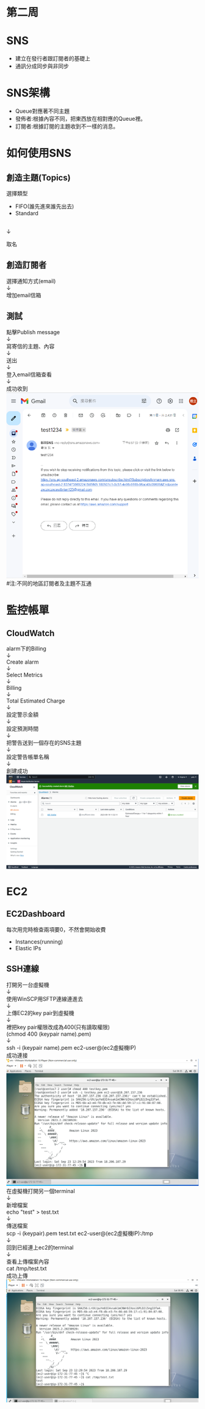# 第二周
# SNS
* 建立在發行者跟訂閱者的基礎上
* 通訊分成同步與非同步
# SNS架構
* Queue對應著不同主題
* 發佈者:根據內容不同，把東西放在相對應的Queue裡。
* 訂閱者:根據訂閱的主題收到不一樣的消息。
# 如何使用SNS
## 創造主題(Topics)
 選擇類型<br>
* FIFO(誰先進來誰先出去)
* Standard

<br>↓<br>

取名<br>
## 創造訂閱者
選擇通知方式(email) <br>↓<br>
增加email信箱

## 測試
點擊Publish message <br>↓<br>
寫寄信的主題、內容 <br>↓<br>
送出 <br>↓<br>
登入email信箱查看 <br>↓<br>
成功收到
<img src="../pic/0919.png">
#注:不同的地區訂閱者及主題不互通

# 監控帳單
## CloudWatch
alarm下的Billing <br>↓<br>
Create alarm <br>↓<br>
Select Metrics <br>↓<br>
Billing<br>↓<br>
Total Estimated Charge <br>↓<br>
設定警示金額 <br>↓<br>
設定預測時間 <br>↓<br>
把警告送到一個存在的SNS主題 <br>↓<br> 
設定警告帳單名稱 <br>↓<br>
創建成功 <br>
<img src="../pic/0919-1.png">

# EC2
## EC2Dashboard
每次用完時檢查兩項要0，不然會開始收費
* Instances(running)
* Elastic IPs

## SSH連線
打開另一台虛擬機<br>↓<br> 
使用WinSCP用SFTP連線連進去 <br>↓<br> 
上傳EC2的key pair到虛擬機 <br>↓<br> 
裡把key pair權限改成為400(只有讀取權限)<br>
(chmod 400 (keypair name).pem) <br>↓<br> 
ssh -i (keypair name).pem ec2-user@(ec2虛擬機IP) <br>
成功連接
<img src="../pic/0919-2.png">
在虛擬機打開另一個terminal<br>↓<br> 
新增檔案 <br>
echo "test" > test.txt <br>↓<br>
傳送檔案 <br>
scp -i (keypair).pem test.txt ec2-user@(ec2虛擬機IP):/tmp <br>↓<br>
回到已經連上ec2的terminal<br>↓<br>
查看上傳檔案內容 <br>
cat /tmp/test.txt <br>
成功上傳
<img src="../pic/0919-3.png">

